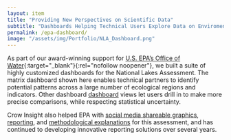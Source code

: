 ```yaml
---
layout: item
title: "Providing New Perspectives on Scientific Data"
subtitle: "Dashboards Helping Technical Users Explore Data on Enviromental Conditions"
permalink: /epa-dashboard/
image: "/assets/img/Portfolio/NLA_Dashboard.png"
---
```

As part of our award-winning support for [U.S. EPA’s Office of Water](https://www.epa.gov/aboutepa/about-office-water){:target="_blank"}{:rel="nofollow noopener"}, we built a suite of highly customized dashboards for the National Lakes Assessment. The matrix dashboard shown here enables technical partners to identify potential patterns across a large number of ecological regions and indicators. Other dashboard [dashboard](https://nationallakesassessment.epa.gov/) views let users drill in to make more precise comparisons, while respecting statistical uncertainty.  

Crow Insight also helped EPA with [social media shareable graphics](../epa-should-your-lake), [reporting](../epa-modern-report-design), and [methodological explanations](../epa-reference-site) for this assessment, and has continued to developing innovative reporting solutions over several years.
